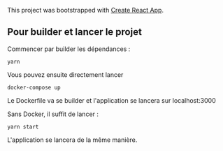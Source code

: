 This project was bootstrapped with [Create React App](https://github.com/facebook/create-react-app).

## Pour builder et lancer le projet

Commencer par builder les dépendances :

```
yarn
```

Vous pouvez ensuite directement lancer 

```
docker-compose up
```

Le Dockerfile va se builder et l'application se lancera sur localhost:3000


Sans Docker, il suffit de lancer :

```
yarn start
```

L'application se lancera de la même manière.

